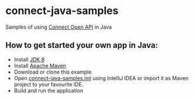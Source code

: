 # connect-java-samples
Samples of using [Connect Open API](https://connect.spotware.com/documentation/section/api-reference) in Java

## How to get started your own app in Java:
* Install [JDK 8](http://www.oracle.com/technetwork/java/javase/downloads/index.html)
* Install [Apache Maven](https://maven.apache.org/)
* Download or clone this example
* Open [connect-java-samples.iml](https://github.com/spotware/connect-java-samples/blob/master/connect-java-samples.iml) using IntelliJ IDEA or import it as Maven project to your favourite IDE.
* Build and run the application
